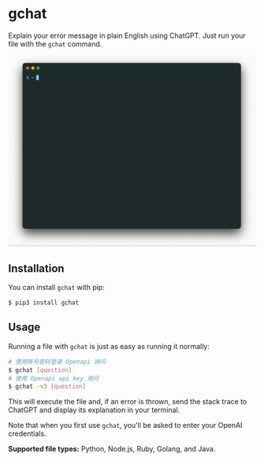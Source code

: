 # gchat

Explain your error message in plain English using ChatGPT. Just run your file with the `gchat` command.

![Demo](demo.gif)

## Installation

You can install `gchat` with pip:

```bash
$ pip3 install gchat
```

## Usage

Running a file with `gchat` is just as easy as running it normally:

```bash
# 使用账号密码登录 Openapi 询问
$ gchat [question]
# 使用 Openapi api key 询问
$ gchat -v3 [question]
```

This will execute the file and, if an error is thrown, send the stack trace to ChatGPT and display its explanation in your terminal.

Note that when you first use `gchat`, you'll be asked to enter your OpenAI credentials.

__Supported file types:__ Python, Node.js, Ruby, Golang, and Java.
